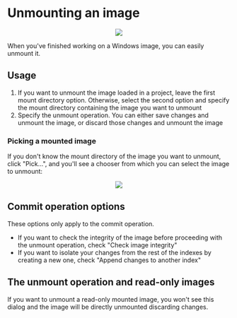 # Unmounting an image

<p align="center">
	<img src="../../../res/img_tasks/mgmt/unmount_image.png" />
</p>

When you've finished working on a Windows image, you can easily unmount it.

## Usage

1. If you want to unmount the image loaded in a project, leave the first mount directory option. Otherwise, select the second option and specify the mount directory containing the image you want to unmount
2. Specify the unmount operation. You can either save changes and unmount the image, or discard those changes and unmount the image

### Picking a mounted image

If you don't know the mount directory of the image you want to unmount, click "Pick...", and you'll see a chooser from which you can select the image to unmount:

<p align="center">
	<img src="../../../res/img_tasks/mgmt/unmount_image_picker.png" />
</p>

## Commit operation options

These options only apply to the commit operation.

- If you want to check the integrity of the image before proceeding with the unmount operation, check "Check image integrity"
- If you want to isolate your changes from the rest of the indexes by creating a new one, check "Append changes to another index"

## The unmount operation and read-only images

If you want to unmount a read-only mounted image, you won't see this dialog and the image will be directly unmounted discarding changes.